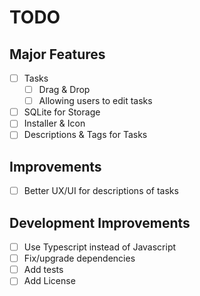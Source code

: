 # TODO
## Major Features
- [ ] Tasks
  - [ ] Drag & Drop
  - [ ] Allowing users to edit tasks
- [ ] SQLite for Storage
- [ ] Installer & Icon
- [ ] Descriptions & Tags for Tasks

## Improvements
- [ ] Better UX/UI for descriptions of tasks

## Development Improvements
- [ ] Use Typescript instead of Javascript
- [ ] Fix/upgrade dependencies
- [ ] Add tests
- [ ] Add License